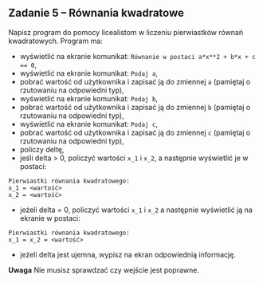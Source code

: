 ## Zadanie 5 &ndash; Równania kwadratowe

Napisz program do pomocy licealistom w liczeniu pierwiastków równań kwadratowych. Program ma:

* wyświetlić na ekranie komunikat: `Równanie w postaci a*x**2 + b*x + c == 0`,
* wyświetlić na ekranie komunikat: `Podaj a`,
* pobrać wartość od użytkownika i zapisać ją do zmiennej `a` (pamiętaj o rzutowaniu na odpowiedni typ),
* wyświetlić na ekranie komunikat: `Podaj b`,
* pobrać wartość od użytkownika i zapisać ją do zmiennej `b` (pamiętaj o rzutowaniu na odpowiedni typ),
* wyświetlić na ekranie komunikat: `Podaj c`,
* pobrać wartość od użytkownika i zapisać ją do zmiennej `c` (pamiętaj o rzutowaniu na odpowiedni typ),
* policzy deltę,
* jeśli delta > 0, policzyć wartości `x_1` i `x_2`, a następnie wyświetlić je w postaci:
```
Pierwiastki równania kwadratowego:
x_1 = <wartość>
x_2 = <wartość>
```
* jeżeli delta = 0, policzyć wartości `x_1` i `x_2` a następnie wyświetlić ją na ekranie w postaci:
```
Pierwiastki równania kwadratowego:
x_1 = x_2 = <wartość>

```
* jeżeli delta jest ujemna, wypisz na ekran odpowiednią informację.

**Uwaga** Nie musisz sprawdzać czy wejście jest poprawne.
